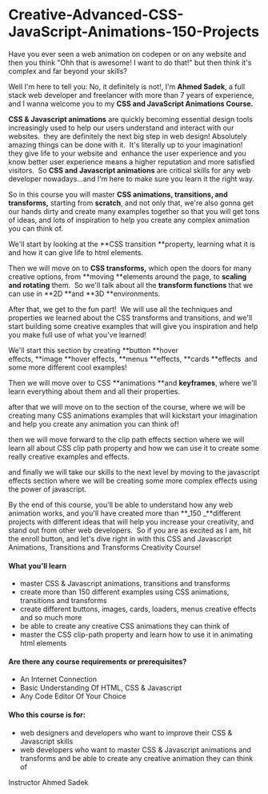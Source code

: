 # Creative-Advanced-CSS-JavaScript-Animations-150-Projects

Have you ever seen a web animation on codepen or on any website and then you think "Ohh that is awesome! I want to do that!" but then think it's complex and far beyond your skills?

Well I'm here to tell you: No, it definitely is not!, I'm **Ahmed Sadek**, a full stack web developer and freelancer with more than 7 years of experience, and I wanna welcome you to my **CSS and JavaScript Animations Course.**

**CSS & Javascript animations** are quickly becoming essential design tools increasingly used to help our users understand and interact with our websites.  they are definitely the next big step in web design! Absolutely amazing things can be done with it.  It's literally up to your imagination!  they give life to your website and  enhance the user experience and you know better user experience means a higher reputation and more satisfied visitors.  So **CSS and Javascript animations** are critical skills for any web developer nowadays...and I'm here to make sure you learn it the right way.

So in this course you will master **CSS animations, transitions, and transforms,** starting from **scratch**, and not only that, we're also gonna get our hands dirty and create many examples together so that you will get tons of ideas, and lots of inspiration to help you create any complex animation you can think of.

We'll start by looking at the **CSS transition **property, learning what it is and how it can give life to html elements.

Then we will move on to **CSS transforms,** which open the doors for many creative options, from **moving **elements around the page, to **scaling and rotating** them.  So we'll talk about all the **transform functions** that we can use in **2D **and **3D **environments.

After that, we get to the fun part!  We will use all the techniques and properties we learned about the CSS transforms and transitions, and we'll start building some creative examples that will give you inspiration and help you make full use of what you've learned!

We'll start this section by creating **button **hover effects, **image **hover effects, **menus **effects, **cards **effects  and some more different cool examples!

Then we will move over to CSS **animations **and **keyframes**, where we'll learn everything about them and all their properties.

after that we will move on to the section of the course, where we will be creating many CSS animations examples that will kickstart your imagination and help you create any animation you can think of!

then we will move forward to the clip path effects section where we will learn all about CSS clip path property and how we can use it to create some really creative examples and effects.

and finally we will take our skills to the next level by moving to the javascript effects section where we will be creating some more complex effects using the power of javascript.

By the end of this course, you'll be able to understand how any web animation works, and you'll have created more than **_150 _**different projects with different ideas that will help you increase your creativity, and stand out from other web developers.  So if you are as excited as I am, hit the enroll button, and let's dive right in with this CSS and Javascript Animations, Transitions and Transforms Creativity Course!

#### What you'll learn

- master CSS & Javascript animations, transitions and transforms
- create more than 150 different examples using CSS animations, transitions and transforms
- create different buttons, images, cards, loaders, menus creative effects and so much more
- be able to create any creative CSS animations they can think of
- master the CSS clip-path property and learn how to use it in animating html elements

#### Are there any course requirements or prerequisites?

- An Internet Connection
- Basic Understanding Of HTML, CSS & Javascript
- Any Code Editor Of Your Choice

#### Who this course is for:

- web designers and developers who want to improve their CSS & Javascript skills
- web developers who want to master CSS & Javascript animations and transforms and be able to create any creative animation they can think of

Instructor Ahmed Sadek
